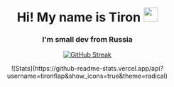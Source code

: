 
<h1 align="center">Hi! My name is Tiron</a> 
<img src="https://github.com/blackcater/blackcater/raw/main/images/Hi.gif" height="32"/></h1>
<h3 align="center">I'm small dev from Russia</h3>
<p align="center">
    <a href="https://git.io/streak-stats"><img src="https://github-readme-streak-stats.herokuapp.com?user=Tironflap&theme=dark&border_radius=4.4&date_format=j%20M%5B%20Y%5D" alt="GitHub Streak" /></a>
</p>
<p align="center">
    ![Stats](https://github-readme-stats.vercel.app/api?username=tironflap&show_icons=true&theme=radical)
</p>
<!---
Tironflap/Tironflap is a ✨ special ✨ repository because its `README.md` (this file) appears on your GitHub profile.
You can click the Preview link to take a look at your changes.
--->
